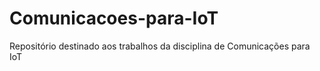 # Comunicacoes-para-IoT
 Repositório destinado aos trabalhos da disciplina de Comunicações para IoT
